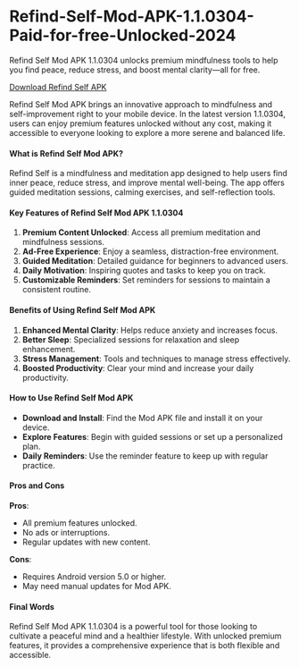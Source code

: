 # Refind-Self-Mod-APK-1.1.0304-Paid-for-free-Unlocked-2024
Refind Self Mod APK 1.1.0304 unlocks premium mindfulness tools to help you find peace, reduce stress, and boost mental clarity—all for free.

[Download Refind Self APK](https://expertoapk.com/refind-self-apk/)

Refind Self Mod APK brings an innovative approach to mindfulness and self-improvement right to your mobile device. In the latest version 1.1.0304, users can enjoy premium features unlocked without any cost, making it accessible to everyone looking to explore a more serene and balanced life.

#### What is Refind Self Mod APK?
Refind Self is a mindfulness and meditation app designed to help users find inner peace, reduce stress, and improve mental well-being. The app offers guided meditation sessions, calming exercises, and self-reflection tools.

#### Key Features of Refind Self Mod APK 1.1.0304
1. **Premium Content Unlocked**: Access all premium meditation and mindfulness sessions.
2. **Ad-Free Experience**: Enjoy a seamless, distraction-free environment.
3. **Guided Meditation**: Detailed guidance for beginners to advanced users.
4. **Daily Motivation**: Inspiring quotes and tasks to keep you on track.
5. **Customizable Reminders**: Set reminders for sessions to maintain a consistent routine.

#### Benefits of Using Refind Self Mod APK
1. **Enhanced Mental Clarity**: Helps reduce anxiety and increases focus.
2. **Better Sleep**: Specialized sessions for relaxation and sleep enhancement.
3. **Stress Management**: Tools and techniques to manage stress effectively.
4. **Boosted Productivity**: Clear your mind and increase your daily productivity.

#### How to Use Refind Self Mod APK
- **Download and Install**: Find the Mod APK file and install it on your device.
- **Explore Features**: Begin with guided sessions or set up a personalized plan.
- **Daily Reminders**: Use the reminder feature to keep up with regular practice.

#### Pros and Cons
**Pros**:
- All premium features unlocked.
- No ads or interruptions.
- Regular updates with new content.

**Cons**:
- Requires Android version 5.0 or higher.
- May need manual updates for Mod APK.

#### Final Words
Refind Self Mod APK 1.1.0304 is a powerful tool for those looking to cultivate a peaceful mind and a healthier lifestyle. With unlocked premium features, it provides a comprehensive experience that is both flexible and accessible.
